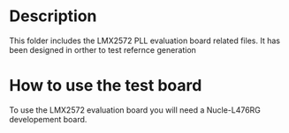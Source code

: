 # **Description**

This folder includes the LMX2572 PLL evaluation board related files. It has been designed in orther to test refernce generation  

# **How to use the test board**

To use the LMX2572 evaluation board you will need a Nucle-L476RG developement board. 
